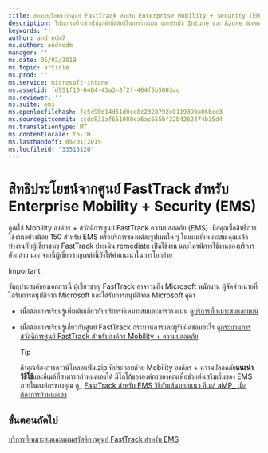 ```yaml
---
title: สิทธิประโยชน์จากศูนย์ FastTrack สำหรับ Enterprise Mobility + Security (EMS)
description: โปรแกรมที่จะช่วยให้ลูกค้าที่มีสิทธิ์ในการวางแผน และปรับใช้ Intune และ Azure พิเศษของไดเรกทอรีที่ใช้งานอยู่
keywords: ''
author: andredm7
ms.author: andredm
manager: ''
ms.date: 05/02/2019
ms.topic: article
ms.prod: ''
ms.service: microsoft-intune
ms.assetid: fd951f10-6404-43a3-8f2f-464f5b5003ac
ms.reviewer: ''
ms.suite: ems
ms.openlocfilehash: fc5d90d14d51d0ce8c2328792c8119399a06bee3
ms.sourcegitcommit: ccdd833af651980ea6ac655bf32b4262474b35d4
ms.translationtype: MT
ms.contentlocale: th-TH
ms.lasthandoff: 05/01/2019
ms.locfileid: "33513120"
---
```

# <a name="fasttrack-center-benefit-for-enterprise-mobility--security-ems"></a>สิทธิประโยชน์จากศูนย์ FastTrack สำหรับ Enterprise Mobility + Security (EMS)

คุณใช้ Mobility องค์กร + สวัสดิการศูนย์ FastTrack ความปลอดภัย (EMS) เมื่อคุณซื้อสิทธิ์การใช้งานอย่างน้อย 150 สำหรับ EMS หรือบริการของแต่ละรูปเมฆใด ๆ ในแผนที่เหมาะสม คุณแล้วทำงานกับผู้เชี่ยวชาญ FastTrack ประเมิน remediate เปิดใช้งาน และไดรฟ์การใช้งานของบริการดังกล่าว นอกจากนี้ผู้เชี่ยวชาญเหล่านี้ยังให้คำแนะนำในการโยกย้าย

> [!IMPORTANT]
> วัตถุประสงค์ของเอกสารนี้ ผู้เชี่ยวชาญ FastTrack อาจรวมถึง Microsoft พนักงาน ผู้จัดจำหน่ายที่ได้รับการอนุมัติจาก Microsoft และได้รับการอนุมัติจาก Microsoft คู่ค้า

- เมื่อต้องการเรียนรู้เพิ่มเติมเกี่ยวกับบริการที่เหมาะสมและการวางแผน ดู[บริการที่เหมาะสมและแผน](M365-eligible-services-and-plans.md)

- เมื่อต้องการเรียนรู้เกี่ยวกับศูนย์ FastTrack กระบวนการและผู้รับผิดชอบอะไร ดู[กระบวนการสวัสดิการศูนย์ FastTrack สำหรับองค์กร Mobility + ความปลอดภัย](EMS-fasttrack-process.md)

    > [!TIP]
    > ถ้าคุณต้องการดาวน์โหลดแฟ้ม.zip ที่ประกอบด้วย Mobility องค์กร + ความปลอดภัย**แนะนำวิธีใช้**และอีเมล์ที่สามารถกำหนดเองได้ มีโลโก้ขององค์กรของคุณเพื่อช่วยส่งเสริมเริ่มของ EMS ภายในองค์กรของคุณ ดู_ [FastTrack สำหรับ EMS วิธีกับเส้นบอกแนว อีเมล์ aMP_ เมื่อต้องการกำหนดเอง](https://gallery.technet.microsoft.com/FastTrack-for-EMS-How-To-f170da4c)

## <a name="next-steps"></a>ขั้นตอนถัดไป

[บริการที่เหมาะสมและแผนสวัสดิการศูนย์ FastTrack สำหรับ EMS](M365-eligible-services-and-plans.md)


